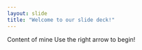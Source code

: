 ```yaml
---
layout: slide
title: "Welcome to our slide deck!"
---
```

Content of mine
Use the right arrow to begin!
